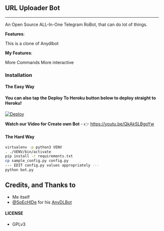 ## URL Uploader Bot
---

An Open Source ALL-In-One Telegram RoBot, that can do lot of things.

**Features**:

This is a clone of Anydlbot

**My Features**:

More Commands
More interactive 

### Installation

#### The Easy Way

#### You can also tap the Deploy To Heroku button below to deploy straight to Heroku!

[![Deploy](https://www.herokucdn.com/deploy/button.svg)](https://heroku.com/deploy?template=https://github.com/vinayakext2/Miui-Uploader)

**Watch our Video for Create own Bot** - 👉 https://youtu.be/QkAkSLBgoYw

#### The Hard Way

```sh
virtualenv -p python3 VENV
. ./VENV/bin/activate
pip install -r requirements.txt
cp sample_config.py config.py
--- EDIT config.py values appropriately ---
python bot.py
```

## Credits, and Thanks to

* Me itself
* [@SpEcHlDe](https://telegram.dog/ThankTelegram) for his [AnyDLBot](https://telegram.dog/AnyDLBot)

#### LICENSE
- GPLv3
